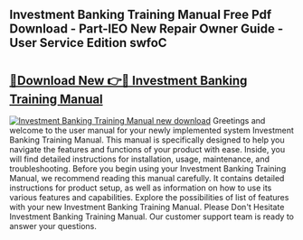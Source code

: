 ## Investment Banking Training Manual Free Pdf Download - Part-lEO New Repair Owner Guide - User Service Edition swfoC

# <h2><a href="http://bc80081.oget.top/?id=Investment+Banking+Training+Manual">🔗Download New 👉🔴 Investment Banking Training Manual</a></h2>

[![Investment Banking Training Manual new download](https://i.imgur.com/5g1atiW.png)](http://bc80081.oget.top/?id=Investment+Banking+Training+Manual)
Greetings and welcome to the user manual for your newly implemented system Investment Banking Training Manual. This manual is specifically designed to help you navigate the features and functions of your product with ease. Inside, you will find detailed instructions for installation, usage, maintenance, and troubleshooting. Before you begin using your Investment Banking Training Manual, we recommend reading this manual carefully. It contains detailed instructions for product setup, as well as information on how to use its various features and capabilities. Explore the possibilities of list of features with your new Investment Banking Training Manual. Please Don't Hesitate Investment Banking Training Manual. Our customer support team is ready to answer your questions.
